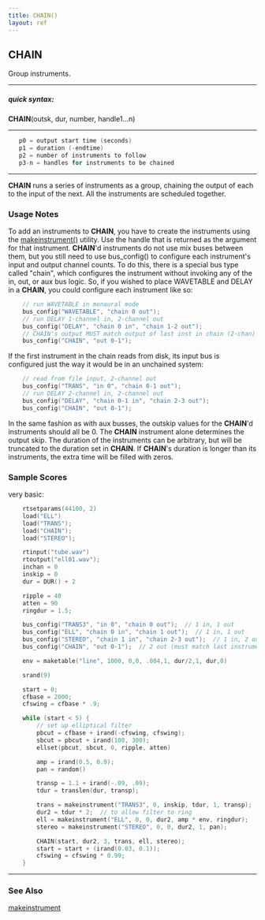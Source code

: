 ```yaml
---
title: CHAIN()
layout: ref
---
```


## CHAIN

Group instruments.

  

-----

##### quick syntax:

**CHAIN**(outsk, dur, number, handle1...n)

-----

  

```cpp
   p0 = output start time (seconds)
   p1 = duration (-endtime)
   p2 = number of instruments to follow
   p3-n = handles for instruments to be chained
```

-----

  
**CHAIN** runs a series of instruments as a group, chaining the output
of each to the input of the next. All the instruments are scheduled
together.

### Usage Notes

To add an instruments to **CHAIN**, you have to create the instruments
using the [makeinstrument()](../scorefile/makeinstrument.html) utility.
Use the handle that is returned as the argument for that instrument.
**CHAIN**'d instruments do not use mix buses between them, but you still
need to use bus\_config() to configure each instrument's input and
output channel counts. To do this, there is a special bus type called
"chain", which configures the instrument without invoking any of the in,
out, or aux bus logic. So, if you wished to place WAVETABLE and DELAY in
a **CHAIN**, you could configure each instrument like so:

```cpp
    // run WAVETABLE in monaural mode
    bus_config("WAVETABLE", "chain 0 out");
    // run DELAY 1-channel in, 2-channel out            
    bus_config("DELAY", "chain 0 in", "chain 1-2 out");
    // CHAIN's output MUST match output of last inst in chain (2-chan)
    bus_config("CHAIN", "out 0-1");
```

If the first instrument in the chain reads from disk, its input bus is
configured just the way it would be in an unchained system:

```cpp
    // read from file input, 2-channel out
    bus_config("TRANS", "in 0", "chain 0-1 out");
    // run DELAY 2-channel in, 2-channel out
    bus_config("DELAY", "chain 0-1 in", "chain 2-3 out");
    bus_config("CHAIN", "out 0-1");
```

In the same fashion as with aux busses, the outskip values for the
**CHAIN**'d instruments should all be 0. The **CHAIN** instrument alone
determines the output skip. The duration of the instruments can be
arbitrary, but will be truncated to the duration set in **CHAIN**. If
**CHAIN**'s duration is longer than its instruments, the extra time will
be filled with zeros.

### Sample Scores

very basic:

```cpp
    rtsetparams(44100, 2)
    load("ELL")
    load("TRANS");
    load("CHAIN");
    load("STEREO");

    rtinput("tube.wav")
    rtoutput("ell01.wav");
    inchan = 0
    inskip = 0
    dur = DUR() + 2

    ripple = 40
    atten = 90
    ringdur = 1.5;

    bus_config("TRANS3", "in 0", "chain 0 out");  // 1 in, 1 out
    bus_config("ELL", "chain 0 in", "chain 1 out");  // 1 in, 1 out
    bus_config("STEREO", "chain 1 in", "chain 2-3 out");  // 1 in, 2 out
    bus_config("CHAIN", "out 0-1");  // 2 out (must match last instrument in the chain)

    env = maketable("line", 1000, 0,0, .004,1, dur/2,1, dur,0)

    srand(9)

    start = 0;
    cfbase = 2000;
    cfswing = cfbase * .9;

    while (start < 5) {
        // set up elliptical filter
        pbcut = cfbase + irand(-cfswing, cfswing);
        sbcut = pbcut + irand(100, 300);
        ellset(pbcut, sbcut, 0, ripple, atten)

        amp = irand(0.5, 0.9);
        pan = random()

        transp = 1.1 + irand(-.09, .09);
        tdur = translen(dur, transp);

        trans = makeinstrument("TRANS3", 0, inskip, tdur, 1, transp);
        dur2 = tdur * 2;  // to allow filter to ring
        ell = makeinstrument("ELL", 0, 0, dur2, amp * env, ringdur);
        stereo = makeinstrument("STEREO", 0, 0, dur2, 1, pan);

        CHAIN(start, dur2, 3, trans, ell, stereo);
        start = start + (irand(0.03, 0.1));
        cfswing = cfswing * 0.99;
    }
```

  

-----

### See Also

[makeinstrument](../scorefile/makeinstrument.html)
